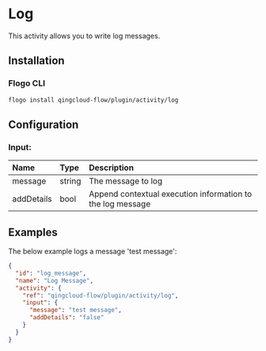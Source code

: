 <!--
title: Log
weight: 4615
-->

# Log
This activity allows you to write log messages.

## Installation

### Flogo CLI
```bash
flogo install qingcloud-flow/plugin/activity/log
```

## Configuration

### Input:
| Name       | Type   | Description
|:---        | :---   | :---    
| message    | string | The message to log
| addDetails | bool   | Append contextual execution information to the log message

## Examples
The below example logs a message 'test message':

```json
{
  "id": "log_message",
  "name": "Log Message",
  "activity": {
    "ref": "qingcloud-flow/plugin/activity/log",
    "input": {
      "message": "test message",
      "addDetails": "false"
    }
  }
}
```